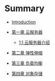 # Summary

* [Introduction](README.md)


* [第一章  云服务器](ch01-ecs/README.md)
    * [1.1 云服务器介绍](ch01-ecs/1.1-ecs-introduction.md)
* [第二章 弹性伸缩](ch02/README.md)
* [第三章 负载均衡]()
* [第四章 对象存储]()

